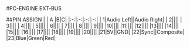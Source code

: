 #PC-ENGINE EXT-BUS

##PIN ASSIGN
|  |  A |B|C|
|:-:|:-:|:-:|:-:|
| 1|Audio Left||Audio Right|
| 2||||
| 3||||
| 4||||
| 5||||
| 6||||
| 7||||
| 8||||
| 9||||
|10||||
|11||||
|12||||
|13||||
|14||||
|15||||
|16||||
|17||||
|18||||
|19||||
|20||||
|21|5V||GND|
|22|Sync||Composite|
|23|Blue|Green|Red|
